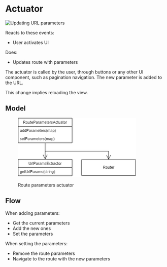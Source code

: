 # Actuator

![Updating URL parameters](../../../.gitbook/assets/actuator\_url\_flow.drawio.png)

Reacts to these events:

* User activates UI

Does:

* Updates route with parameters

The actuator is called by the user, through buttons or any other UI component, such as pagination navigation. The new parameter is added to the URL.

This change implies reloading the view.

## Model

<figure><img src="../../../.gitbook/assets/route_actuator.drawio.png" alt=""><figcaption><p>Route parameters actuator</p></figcaption></figure>

## Flow

When adding parameters:

* Get the current parameters
* Add the new ones
* Set the parameters

When setting the parameters:

* Remove the route parameters
* Navigate to the route with the new parameters
